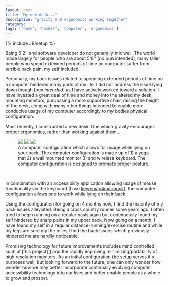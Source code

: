 ```yaml
---
layout: post
title: "My new desk..."
description: "gravity and ergonomics working together"
category: 
tags: ['desk', 'hacker', 'computer', 'ergonomics']
---
```

{% include JB/setup %}

Being 6'2'' and software developer do not generally mix well.
The world made largely for people who are about 5'8'' \[<em>no</em> pun intended\],
many taller people who spend extended periods of time on computer suffer 
from terrible back pain, my self included.

Personally, my back issues related to spending extended periods of time on
a computer hindered many parts of my life.  I did not address the issue 
lying down though \[pun _intended_\] as I have actively worked toward a solution.
I have invested a great deal of time and money into the altered 
my desk; mounting monitors, purchasing a more supportive chair, raising the height
of the desk, along with many other things intended to enable more conducive
usage of my computer accordingly to my bodies physical configuration.

Most recently, I constructed a new desk.  One which gravity encourages
proper ergonomics, rather than working against them...

<figure class="img-rounded">
  <img src="https://dl.dropbox.com/u/11444220/my-new-desk/0.min.jpg"/>
  <img src="https://dl.dropbox.com/u/11444220/my-new-desk/1.min.jpg"/>
  <img src="https://dl.dropbox.com/u/11444220/my-new-desk/2.min.jpg"/>
  <figcaption>
      A computer configuration which allows for usage while lying on 
      your back.  The computer configuration is made up of 1) a yoga 
      mat 2) a wall mounted monitor 3) and wireless keyboard.
      The computer configuration is designed to promote proper posture.
  </figcaption>
</figure>

  <br/>

In combination with an accessibility application allowing usage of mouse functionality
via the keyboard (I use [keyremap4macbook](2)), the 
computer configuration allows one to work while lying on their back.

Using the configuration for going on 4 months now, I find the majority of my back issues
alleviated.  Being a cross country runner some years ago, I often tried to begin
running on a regular basis again but continuously found my self hindered by sharp 
pains in my upper back.  Now going on a month, I have found my self in a regular 
distance-running/exercise routine and while my legs are sore my the miles I find
the back issues which previously hindered me are hardily noticeable.


Promising technology for future improvements includes mind controlled such at [this project] [1]
and the rapidly improving minimizing/portability of high resolution monitors.  As an initial configuration 
the setup serves it's purposes well, but looking forward to the future, one can only wonder how wonder how 
we may better incorporate continually evolving computer accessibility technology into our lives and better
enable people as a whole to grow and prosper.


[1]: http://people.ece.cornell.edu/land/courses/ece4760/FinalProjects/s2012/cwm55/cwm55_mj294/index.html#
[2]: http://pqrs.org/macosx/keyremap4macbook/
